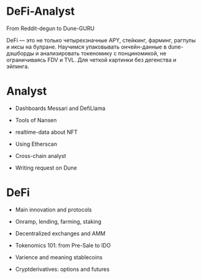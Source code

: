 # DeFi-Analyst
From Reddit-degun to Dune-GURU


DeFi — это не только четырехзначные APY, стейкинг, фарминг, рагпулы и иксы на булране. Научимся упаковывать ончейн-данные в dune-дэшборды и анализировать токеномику с понциномикой, не ограничиваясь FDV и TVL. Для четкой картинки без дегенства и эйпинга.

# Analyst

- Dashboards Messari and DefiLlama

- Tools of Nansen

- realtime-data about NFT

- Using Etherscan

- Cross-chain analyst

- Writing request on Dune


# DeFi

- Main innovation and protocols

- Onramp, lending, farming, staking

- Decentralized exchanges and AMM

- Tokenomics 101: from Pre-Sale to IDO

- Varience and meaning stablecoins

- Cryptderivatives: options and futures
